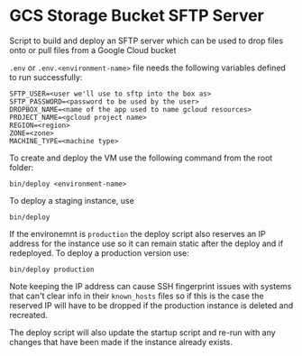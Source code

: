 # GCS Storage Bucket SFTP Server

Script to build and deploy an SFTP server which can be used to drop files onto or pull files from a Google Cloud bucket


`.env` or `.env.<environment-name>` file needs the following variables defined to run successfully:

```
SFTP_USER=<user we'll use to sftp into the box as>
SFTP_PASSWORD=<password to be used by the user>
DROPBOX_NAME=<name of the app used to name gcloud resources>
PROJECT_NAME=<gcloud project name>
REGION=<region>
ZONE=<zone>
MACHINE_TYPE=<machine type> 
```

To create and deploy the VM use the following command from the root folder:

```
bin/deploy <environment-name>
```

To deploy a staging instance, use 

```
bin/deploy
```

If the environemnt is `production` the deploy script also reserves an IP address for the instance use so it can remain static after the deploy and if redeployed. To deploy a production version use:

```
bin/deploy production
```

Note keeping the IP address can cause SSH fingerprint issues with systems that can't clear info in their `known_hosts` files so if this is the case the reserved IP will have to be dropped if the production instance is deleted and recreated.

The deploy script will also update the startup script and re-run with any changes that have been made if the instance already exists.
